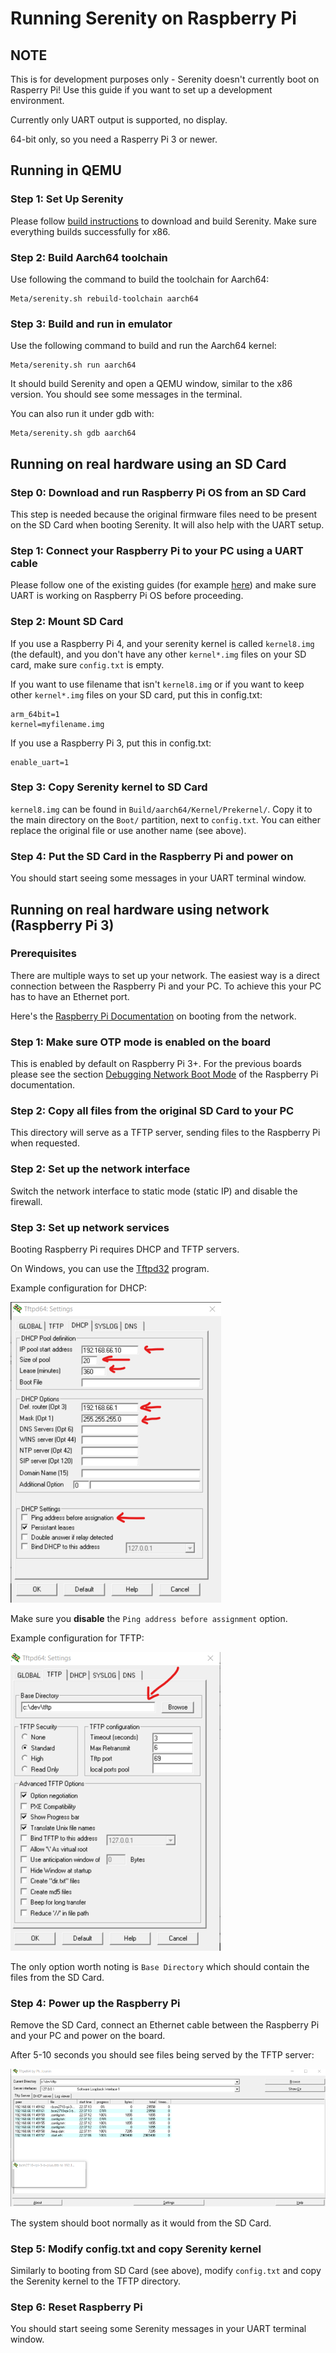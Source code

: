 # Running Serenity on Raspberry Pi

## NOTE

This is for development purposes only - Serenity doesn't currently boot on Rasperry Pi! Use this guide if you want to set up a development environment.

Currently only UART output is supported, no display.

64-bit only, so you need a Rasperry Pi 3 or newer.

## Running in QEMU

### Step 1: Set Up Serenity

Please follow [build instructions](BuildInstructions.md) to download and build Serenity. Make sure everything builds successfully for x86.

### Step 2: Build Aarch64 toolchain

Use following the command to build the toolchain for Aarch64:

```console
Meta/serenity.sh rebuild-toolchain aarch64
```

### Step 3: Build and run in emulator

Use the following command to build and run the Aarch64 kernel:

```console
Meta/serenity.sh run aarch64
```

It should build Serenity and open a QEMU window, similar to the x86 version. You should see some messages in the terminal.

You can also run it under gdb with:

```console
Meta/serenity.sh gdb aarch64
```

## Running on real hardware using an SD Card

### Step 0: Download and run Raspberry Pi OS from an SD Card

This step is needed because the original firmware files need to be present on the SD Card when booting Serenity. It will also help with the UART setup.

### Step 1: Connect your Raspberry Pi to your PC using a UART cable

Please follow one of the existing guides (for example [here](https://scribles.net/setting-up-serial-communication-between-raspberry-pi-and-pc)) and make sure UART is working on Raspberry Pi OS before proceeding.

### Step 2: Mount SD Card

If you use a Raspberry Pi 4, and your serenity kernel is called `kernel8.img`
(the default), and you don't have any other `kernel*.img` files on your SD
card, make sure `config.txt` is empty.

If you want to use filename that isn't `kernel8.img` or if you want to keep
other `kernel*.img` files on your SD card, put this in config.txt:

```
arm_64bit=1
kernel=myfilename.img
```

If you use a Raspberry Pi 3, put this in config.txt:

```
enable_uart=1
```

### Step 3: Copy Serenity kernel to SD Card

`kernel8.img` can be found in `Build/aarch64/Kernel/Prekernel/`. Copy it to the main directory on the `Boot/` partition, next to `config.txt`. You can either replace the original file or use another name (see above).

### Step 4: Put the SD Card in the Raspberry Pi and power on

You should start seeing some messages in your UART terminal window.

## Running on real hardware using network (Raspberry Pi 3)

### Prerequisites

There are multiple ways to set up your network. The easiest way is a direct connection between the Raspberry Pi and your PC. To achieve this your PC has to have an Ethernet port.

Here's the [Raspberry Pi Documentation](https://www.raspberrypi.com/documentation/computers/raspberry-pi.html#debugging-network-boot-mode) on booting from the network.

### Step 1: Make sure OTP mode is enabled on the board 

This is enabled by default on Raspberry Pi 3+. For the previous boards please see the section [Debugging Network Boot Mode](https://www.raspberrypi.com/documentation/computers/raspberry-pi.html#debugging-network-boot-mode) of the Raspberry Pi documentation.

### Step 2: Copy all files from the original SD Card to your PC

This directory will serve as a TFTP server, sending files to the Raspberry Pi when requested.

### Step 2: Set up the network interface

Switch the network interface to static mode (static IP) and disable the firewall.

### Step 3: Set up network services

Booting Raspberry Pi requires DHCP and TFTP servers.

On Windows, you can use the [Tftpd32](https://bitbucket.org/phjounin/tftpd64/src/master/) program.

Example configuration for DHCP:

![](Tftpd32_Dhcp.png)

Make sure you **disable** the `Ping address before assignment` option.

Example configuration for TFTP:

![](Tftpd32_Tftp.png)

The only option worth noting is `Base Directory` which should contain the files from the SD Card.

### Step 4: Power up the Raspberry Pi

Remove the SD Card, connect an Ethernet cable between the Raspberry Pi and your PC and power on the board.

After 5-10 seconds you should see files being served by the TFTP server:

![](Tftpd32_Serving.png)

The system should boot normally as it would from the SD Card.

### Step 5: Modify config.txt and copy Serenity kernel

Similarly to booting from SD Card (see above), modify `config.txt` and copy the Serenity kernel to the TFTP directory.

### Step 6: Reset Raspberry Pi

You should start seeing some Serenity messages in your UART terminal window.
